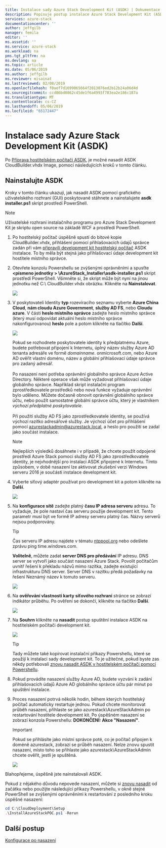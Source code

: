 ```yaml
---
title: Instalace sady Azure Stack Development Kit (ASDK) | Dokumentace Microsoftu
description: Popisuje postup instalace Azure Stack Development Kit (ASDK).
services: azure-stack
documentationcenter: ''
author: jeffgilb
manager: femila
editor: ''
ms.assetid: ''
ms.service: azure-stack
ms.workload: na
pms.tgt_pltfrm: na
ms.devlang: na
ms.topic: article
ms.date: 05/06/2019
ms.author: jeffgilb
ms.reviewer: misainat
ms.lastreviewed: 02/08/2019
ms.openlocfilehash: f0aef7d1699065664f2013076ed2b12b24a06d4d
ms.sourcegitcommit: ccd86bd0862c45de1f6a4993f783ea2e186c187a
ms.translationtype: MT
ms.contentlocale: cs-CZ
ms.lasthandoff: 05/06/2019
ms.locfileid: "65172447"
---
```

# <a name="install-the-azure-stack-development-kit-asdk"></a>Instalace sady Azure Stack Development Kit (ASDK)
Po [Příprava hostitelském počítači ASDK](asdk-prepare-host.md), je možné nasadit ASDK CloudBuilder.vhdx Image, pomocí následujících kroků v tomto článku.

## <a name="install-the-asdk"></a>Nainstalujte ASDK
Kroky v tomto článku ukazují, jak nasadit ASDK pomocí grafického uživatelského rozhraní (GUI) poskytované stáhnete a nainstalujete **asdk installer.ps1** skript prostředí PowerShell.

> [!NOTE]
> Uživatelské rozhraní instalačního programu pro Azure Stack Development Kit je skriptu open source na základě WCF a prostředí PowerShell.


1. Po hostitelský počítač úspěšně spustí do bitové kopie CloudBuilder.vhdx, přihlášení pomocí přihlašovacích údajů správce zadán při vám [připravili development kit hostitelský počítač](asdk-prepare-host.md) ASDK instalace. To by měla být stejná jako přihlašovací údaje development kit hostitele místního správce.
2. Otevřete konzolu Powershellu se zvýšenými oprávněními a spusťte  **&lt;písmeno jednotky > \AzureStack_Installer\asdk-installer.ps1** skript prostředí PowerShell. Všimněte si, že skript může být nyní na jinou jednotku než C:\ CloudBuilder.vhdx obrázku. Klikněte na **Nainstalovat**.

    ![](media/asdk-install/1.PNG) 

3. V poskytovateli Identity **typ** rozevíracího seznamu vyberte **Azure China Cloud**, **nám cloudu Azure Government**, **služby AD FS**, nebo **Cloudu azure**. V části **heslo místního správce** zadejte heslo místního správce (který musí odpovídat aktuální heslo místního správce nakonfigurovanou) **heslo** pole a potom klikněte na tlačítko  **Další**.

    ![](media/asdk-install/2.PNG) 
  
   Pokud se rozhodnete poskytovatele identity k předplatnému Azure, budete potřebovat připojení k Internetu, úplný název služby Azure AD tenanta adresáře ve formě *domainname*. onmicrosoft.com, nebo Azure AD ověřit vlastní doménu, název a globální přihlašovací údaje správce pro zadaný adresář.<br><br>Po nasazení není potřeba oprávnění globálního správce Azure Active Directory. Některé operace však může vyžadovat přihlašovací údaje globálního správce. Například skript instalační program zprostředkovatele prostředků nebo nová funkce vyžaduje oprávnění bylo uděleno. Můžete dočasně obnovit oprávnění globálního správce účtu, nebo použít samostatné globální správce účtu, který je vlastníkem *výchozí předplatné poskytovatele*.<br><br>Při použití služby AD FS jako zprostředkovatele identity, se používá výchozí razítko adresářové služby. Je výchozí účet pro přihlášení pomocí azurestackadmin@azurestack.local, a heslo pro použití se zadal jako součást instalace.

   > [!NOTE]
   > Nejlepších výsledků dosáhnete i v případě, že chcete použít odpojené prostředí Azure Stack pomocí služby AD FS jako zprostředkovatele identity, je nejvhodnější pro instalaci ASDK připojené k Internetu. Tímto způsobem, v době nasazení lze aktivovat zkušební verzi Windows serveru 2016 je součástí instalace development kit.

4. Vyberte síťový adaptér používat pro development kit a potom klikněte na **Další**.

    ![](media/asdk-install/3.PNG)

5. Na **konfigurace sítě** zadejte platný **času IP adresa serveru** adresu. To vyžaduje, že pole nastaví čas serveru použije development kit. Tento parametr musí být ve formě IP adresy serveru platný čas. Názvy serverů nejsou podporovány.

      > [!TIP]
      > Čas serveru IP adresu najdete v tématu [ntppool.org](https://www.ntppool.org/) nebo odešlete zprávu ping time.windows.com. 

    **Volitelně**, můžete zadat **server DNS pro předávání** IP adresu. DNS server se vytvoří jako součást nasazení Azure Stack. Povolit počítačům uvnitř řešení k překladu názvů mimo razítka, zadejte existující infrastrukturu DNS server. Server DNS v razítku předá požadavky na řešení Neznámý název k tomuto serveru.

    ![](media/asdk-install/4.PNG)

6. Na **ověřování vlastnosti karty síťového rozhraní** stránce se zobrazí indikátor průběhu. Po ověření se dokončí, klikněte na tlačítko **Další**.

    ![](media/asdk-install/5.PNG)

7. Na **Souhrn** klikněte na **nasadit** postup spuštění instalace ASDK na hostitelském počítači development kit.

    ![](media/asdk-install/6.PNG)

    > [!TIP]
    > Tady můžete také kopírovat instalační příkazy Powershellu, které se použijí k instalaci sady development kit. To je užitečné, pokud byste zas někdy potřebovali [znovu nasadit ASDK v hostitelském počítači pomocí Powershellu](asdk-deploy-powershell.md).

8. Pokud provádíte nasazení služby Azure AD, budete vyzváni k zadání přihlašovacích údajů Azure AD globálního správce účtu pár minut po spuštění instalace.

9. Proces nasazení potrvá několik hodin, během kterých hostitelský počítač automaticky restartuje jednou. Pokud chcete monitorovat průběh nasazení, přihlaste se jako azurestack\AzureStackAdmin po restartování hostitele development kit. Po úspěšném nasazení se zobrazí konzola Powershellu: **DOKONČENÍ: Akce "Nasazení"**. 
    > [!IMPORTANT]
    > Pokud se přihlásíte jako místní správce poté, co je počítač připojen k doméně azurestack, zobrazí se průběh nasazení. Nelze znovu spustit nasazení, místo toho se přihlaste jako azurestack\AzureStackAdmin chcete ověřit, jestli je spuštěná.

    ![](media/asdk-install/7.PNG)

Blahopřejeme, úspěšně jste nainstalovali ASDK.

Pokud z nějakého důvodu nepovede nasazení, můžete si [znovu nasadit](asdk-redeploy.md) od začátku nebo použijte následující příkazy Powershellu, v okně stejné PowerShell se zvýšenými oprávněními k restartování z posledního kroku úspěšné nasazení:

  ```powershell
  cd C:\CloudDeployment\Setup
  .\InstallAzureStackPOC.ps1 -Rerun
  ```

## <a name="next-steps"></a>Další postup
[Konfigurace po nasazení](asdk-post-deploy.md)
